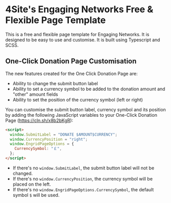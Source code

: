 # 4Site's Engaging Networks Free & Flexible Page Template

This is a free and flexible page template for Engaging Networks. It is designed to be easy to use and customise. It is built using Typescript and SCSS.

## One-Click Donation Page Customisation

The new features created for the One Click Donation Page are:

- Ability to change the submit button label
- Ability to set a currency symbol to be added to the donation amount and "other" amount fields
- Ability to set the position of the currency symbol (left or right)

You can customise the submit button label, currency symbol and its position by adding the following JavaScript variables to your One-Click Donation Page (https://cln.sh/x8b2bKgR):

```html
<script>
  window.SubmitLabel = "DONATE $AMOUNT$CURRENCY";
  window.CurrencyPosition = "right";
  window.EngridPageOptions = {
    CurrencySymbol: "￡",
  };
</script>
```

- If there's no `window.SubmitLabel`, the submit button label will not be changed.
- If there's no `window.CurrencyPosition`, the currency symbol will be placed on the left.
- If there's no `window.EngridPageOptions.CurrencySymbol`, the default symbol `$` will be used.
